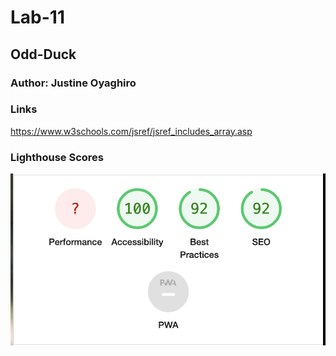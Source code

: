 # Lab-11

## Odd-Duck

### Author: Justine Oyaghiro

### Links
https://www.w3schools.com/jsref/jsref_includes_array.asp

### Lighthouse Scores

![LightHouse Score](./img/LighthouseScore1.png)